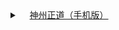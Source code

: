 <details><p><summary>&nbsp;&nbsp;&nbsp;&nbsp;<a href="https://github.com/SzzdOgate/update/raw/master/extras/SzzdOgate.apk?fldfh2">神州正道（手机版）</a><img src="https://raw.githubusercontent.com/hao369/a/master/benzoutuijian.gif" alt=""></p>
</summary><img src="https://gitlab.com/szzdlab/www/raw/master/t/sz.jpg"><br></details> 
